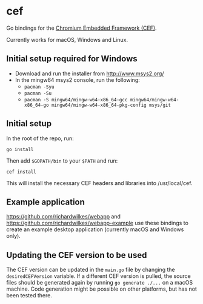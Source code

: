 # cef
Go bindings for the
[Chromium Embedded Framework (CEF)](https://bitbucket.org/chromiumembedded/cef).

Currently works for macOS, Windows and Linux.

## Initial setup required for Windows
- Download and run the installer from http://www.msys2.org/
- In the mingw64 msys2 console, run the following:
  - `pacman -Syu`
  - `pacman -Su`
  - `pacman -S mingw64/mingw-w64-x86_64-gcc mingw64/mingw-w64-x86_64-go mingw64/mingw-w64-x86_64-pkg-config msys/git`

## Initial setup
In the root of the repo, run:
```
go install
```
Then add `$GOPATH/bin` to your `$PATH` and run:
```
cef install
```
This will install the necessary CEF headers and libraries into /usr/local/cef.

## Example application
https://github.com/richardwilkes/webapp and
https://github.com/richardwilkes/webapp-example use these bindings to create
an example desktop application (currently macOS and Windows only).

## Updating the CEF version to be used
The CEF version can be updated in the `main.go` file by changing the
`desiredCEFVersion` variable. If a different CEF version is pulled, the
source files should be generated again by running `go generate ./...` on a
macOS machine. Code generation might be possible on other platforms, but has
not been tested there.
